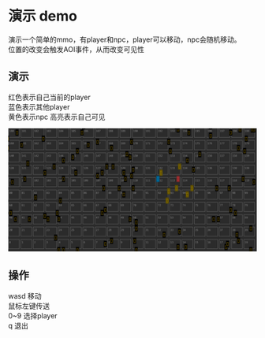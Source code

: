 # 演示 demo
演示一个简单的mmo，有player和npc，player可以移动，npc会随机移动。  
位置的改变会触发AOI事件，从而改变可见性

## 演示
红色表示自己当前的player  
蓝色表示其他player  
黄色表示npc
高亮表示自己可见

![](img.png)

## 操作
wasd 移动  
鼠标左键传送  
0~9 选择player  
q 退出

